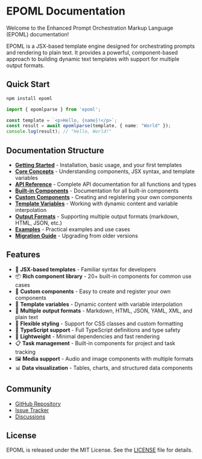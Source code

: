 # EPOML Documentation

Welcome to the Enhanced Prompt Orchestration Markup Language (EPOML) documentation!

EPOML is a JSX-based template engine designed for orchestrating prompts and rendering to plain text. It provides a powerful, component-based approach to building dynamic text templates with support for multiple output formats.

## Quick Start

```bash
npm install epoml
```

```typescript
import { epomlparse } from 'epoml';

const template = `<p>Hello, {name}!</p>`;
const result = await epomlparse(template, { name: "World" });
console.log(result); // "Hello, World!"
```

## Documentation Structure

- **[Getting Started](./getting-started.md)** - Installation, basic usage, and your first templates
- **[Core Concepts](./core-concepts.md)** - Understanding components, JSX syntax, and template variables
- **[API Reference](./api-reference.md)** - Complete API documentation for all functions and types
- **[Built-in Components](./components/)** - Documentation for all built-in components
- **[Custom Components](./custom-components.md)** - Creating and registering your own components
- **[Template Variables](./template-variables.md)** - Working with dynamic content and variable interpolation
- **[Output Formats](./output-formats.md)** - Supporting multiple output formats (markdown, HTML, JSON, etc.)
- **[Examples](./examples/)** - Practical examples and use cases
- **[Migration Guide](./migration.md)** - Upgrading from older versions

## Features

- 🎯 **JSX-based templates** - Familiar syntax for developers
- 📦 **Rich component library** - 20+ built-in components for common use cases
- 🔧 **Custom components** - Easy to create and register your own components
- 🔄 **Template variables** - Dynamic content with variable interpolation
- 📄 **Multiple output formats** - Markdown, HTML, JSON, YAML, XML, and plain text
- 🎨 **Flexible styling** - Support for CSS classes and custom formatting
- 🚀 **TypeScript support** - Full TypeScript definitions and type safety
- 📱 **Lightweight** - Minimal dependencies and fast rendering
- 📋 **Task management** - Built-in components for project and task tracking
- 🖼️ **Media support** - Audio and image components with multiple formats
- 📊 **Data visualization** - Tables, charts, and structured data components

## Community

- [GitHub Repository](https://github.com/your-username/epoml)
- [Issue Tracker](https://github.com/your-username/epoml/issues)
- [Discussions](https://github.com/your-username/epoml/discussions)

## License

EPOML is released under the MIT License. See the [LICENSE](../LICENSE) file for details.
